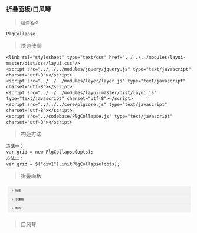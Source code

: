 ### 折叠面板/口风琴

> ```
> 组件名称
> ```

```
PlgCollapse
```

> 快速使用

```
<link rel="stylesheet" type="text/css" href="../../../modules/layui-master/dist/css/layui.css"/>
<script src="../../../modules/jquery/jquery.js" type="text/javascript" charset="utf-8"></script>
<script src="../../../modules/layer/layer.js" type="text/javascript" charset="utf-8"></script>
<script src="../../../modules/layui-master/dist/layui.js" type="text/javascript" charset="utf-8"></script>
<script src="../../../core/plgcore.js" type="text/javascript" charset="utf-8"></script>
<script src="../codebase/PlgCollapse.js" type="text/javascript" charset="utf-8"></script>
```

> 构造方法

```
方法一：
var grid = new PlgCollapse(opts);
方法二：
var grid = $("div1").initPlgCollapse(opts);
```

> 折叠面板

![](/assets/collapse.png)  


> 口风琴



